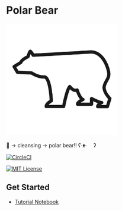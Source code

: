 # Polar Bear

<img src="https://raw.githubusercontent.com/regonn/polar_bear/master/data/polar_bear.png" width="300" />

:panda_face: -> cleansing -> polar bear!! ʕ·ᴥ·　 ʔ

[![CircleCI](https://circleci.com/gh/regonn/polar_bear.svg?style=svg)](https://circleci.com/gh/regonn/polar_bear)

[![MIT License](http://img.shields.io/badge/license-MIT-blue.svg?style=flat)](https://github.com/regonn/polar_bear/blob/master/LICENSE.txt)

## Get Started

- [Tutorial Notebook](https://github.com/regonn/polar_bear/blob/master/examples/polar_bear_tutorials.ipynb)

